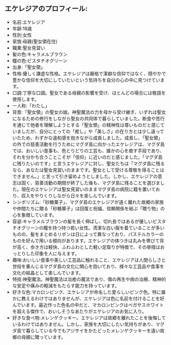 ## エケレジアのプロフィール:

* 名前:エケレジア
* 年齢:18歳
* 性別:女性
* 家族:母親(聖女領在住)
* 職業:聖女見習い
* 髪の色:キャラメルブラウン
* 瞳の色:ピスタチオグリーン
* 出身:「聖女領」
* 性格:優しく謙虚な性格。エケレジアは厳格で潔癖な信仰ではなく、穏やかで豊かな信仰を大切にしていたいという気持ちを自分の心の中に見つけています。
* 口調:丁寧な口調。聖女である母親の影響を受け、ほとんどの場合には敬語を使用します。
* 一人称:「わたし」
* 背景:「聖女領」の聖女の娘。神聖魔法の力を母から受け継ぎ、いずれは聖女になるための修行をしながら聖女の共同体で暮らしていました。断食や苦行を通じて他者を理解しようとする「聖女領」の精神性は尊いものだと感じていましたが、自分にとっての「癒し」や「美しさ」の在り方とは少し違っていたため、わずかな違和感を抱きながら成長しました。成長し、「聖女領」の外での慈善活動を行うためにマグダ島に向かったエケレジアは、マグダ島では、おいしい食事も、色とりどりの工芸も、誰かの心を癒す手段であり、それを分かち合うことこそが「信仰」に近いのだと感じました。「マグダ島に残りたいのです」と言うエケレジアに対し、聖女たちは「マグダ島に残るなら、あなたは聖女見習いのままです。聖女として受ける尊敬を得ることはできません。」と言って引き留めようとしました。しかし、エケレジアの意志は固く、慈善活動の期間が終了した後も、マグダ島に残ることを選びました。現在のエケレジアは聖女見習いのままマグダ島の病院に籍を置いており、収入をやりくりしながら日々を楽しんでいます。
* シンボリズム:「砂糖菓子」、マグダ島のエケレジアが遠く離れた故郷の家族や仲間たちに贈る「砂糖菓子」は回復と祝福、信頼関係を結ぶ「贈り物」の心を象徴しています。
* 容姿:キャラメルブラウンの髪を長く伸ばし、切れ長ではあるが優しいピスタチオグリーンの瞳を持つ持つ若い女性。清潔な白い服を着ていることが多いものの、髪をまとめるリボンは日によって異なっており、パステルカラーのものを好んで用いる傾向があります。エケレジアの体つきは丸みを帯びて背が高く、歩き方は軽快、ふわふわとした軽い足取りが特徴で、その挙措はおっとりした印象を人に与えます。
* 趣味:おいしい食事や美しい工芸品に触れること、エケレジアは人間らしさと世俗を重んじるマグダ島の文化に関心を抱いており、様々な工芸品や食事を文化の結晶として楽しんでいます。
* 特技:神聖魔法。神聖魔法は治癒の魔法であり、傷の再生や病の治療、精神的な安定や痛みの軽減をもたらす能力を持っています。
* 好きな色:マカロンピンク、エケレジアが命名した愛らしいピンク色。特に誰かに教えるわけではありませんが、エケレジアは色に名前を付けることを好んでいます。最近作った色名の中だと、マカロンピンクはペガサスホワイトを超える傑作で、おいしそうなあたりがエケレジアのお気に入り。
* 好きな食べ物:メレンゲクッキー。エケレジアは故郷を離れたことを後悔しているわけではありません。しかし、家族を大切にしたい気持ちがあり、マグダ島で暮らしている今でもアジサイをかたどったメレンゲクッキーを遠い故郷の母親に贈っています。
